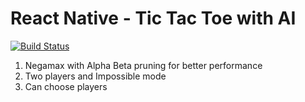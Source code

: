 # React Native - Tic Tac Toe with AI
[![Build Status](https://api.travis-ci.org/listicos/react-tictactoe.svg?branch=master)](https://travis-ci.org/listicos/react-tictactoe)

1. Negamax with Alpha Beta pruning for better performance 
2. Two players and Impossible mode
3. Can choose players
